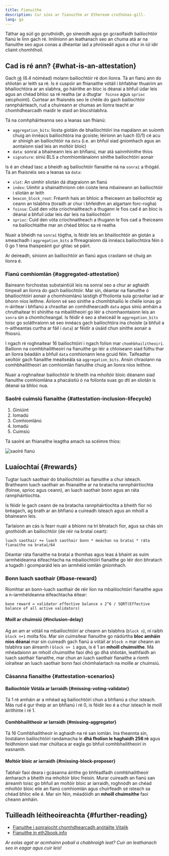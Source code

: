 ```yaml
---
title: Fianuithe
description: Cur síos ar fianuithe ar Ethereum cruthúnas-gill.
lang: ga
---
```


Táthar ag súil go gcruthóidh, go síneoidh agus go gcraolfaidh bailíochtóir fianú le linn gach ré. Imlíníonn an leathanach seo an chuma atá ar na fianuithe seo agus conas a dhéantar iad a phróiseáil agus a chur in iúl idir cliaint chomhthoil.

## Cad is ré ann? {#what-is-an-attestation}

Gach [ré](/glossary/#epoch) (6.4 nóiméad) molann bailíochtóir ré don líonra. Tá an fianú ann do shliotán ar leith sa ré. Is é cuspóir an fhianaithe vótáil i bhfabhar thuairim an bhailíochtóra ar an slabhra, go háirithe an bloc is déanaí a bhfuil údar leis agus an chéad bhloc sa ré reatha (ar a dtugtar ` foinse` agus `sprioc` seicphointí). Cuirtear an fhaisnéis seo le chéile do gach bailíochtóir rannpháirteach, rud a chuireann ar chumas an líonra teacht ar chomhdhearcadh maidir le staid an blocshlabhra.

Tá na comhpháirteanna seo a leanas san fhianú:

- `aggregation_bits`: liosta giotáin de bhailíochtóirí ina mapálann an suíomh chuig an innéacs bailíochtóra ina gcoiste; léiríonn an luach (0/1) cé acu ar shínigh an bailíochtóir na `data` (i.e. an bhfuil siad gníomhach agus an aontaíonn siad leis an moltóir bloic)
- `data`: sonraí a bhaineann leis an bhfianú, mar atá sainmhínithe thíos
- `signature`: síniú BLS a chomhiomlánaíonn sínithe bailíochtóirí aonair

Is é an chéad tasc a bheidh ag bailíochtóir fianaithe ná na `sonraí` a thógáil. Tá an fhaisnéis seo a leanas sa `data`:

- `slot`: An uimhir sliotán dá dtagraíonn an fianú
- `index`: Uimhir a shainaithníonn cén coiste lena mbaineann an bailíochtóir i sliotán ar leith
- `beacon_block_root`: Fréamh hais an bhloic a fheiceann an bailíochtóir ag ceann an tslabhra (toradh ar chur i bhfeidhm an algartam forc-rogha)
- `foinse`: Cuid den vóta críochnaitheach a thugann le fios cad é an bloc is déanaí a bhfuil údar leis dar leis na bailíochtóirí
- `sprioc`: Cuid den vóta críochnaitheach a thugann le fios cad a fheiceann na bailíochtaithe mar an chéad bhloc sa ré reatha

Nuair a bheidh na `sonraí` tógtha, is féidir leis an bhailíochtóir an giotán a smeachadh i `aggregation_bits` a fhreagraíonn dá innéacs bailíochtóra féin ó 0 go 1 lena thaispeáint gur ghlac sé páirt.

Ar deireadh, síníonn an bailíochtóir an fianú agus craolann sé chuig an líonra é.

### Fianú comhiomlán {#aggregated-attestation}

Baineann forchostas substaintiúil leis na sonraí seo a chur ar aghaidh timpeall an líonra do gach bailíochtóir. Mar sin, déantar na fianuithe ó bhailíochtóirí aonair a chomhiomlánú laistigh d'fholíonta sula gcraoltar iad ar bhonn níos leithne. Áiríonn sé seo sínithe a chomhbhailiú le chéile ionas go n-áirítear i bhfianú a chraoltar an comhdhearcadh `data` agus síniú amháin a chruthaítear trí shínithe na mbailitheoirí go léir a chomhaontaíonn leis an `sonra` sin a chomhcheangal. Is féidir é seo a sheiceáil le `aggregation_bits` toisc go soláthraíonn sé seo innéacs gach bailíochtóra ina choiste (a bhfuil a n-aitheantas curtha ar fáil i `data`) ar féidir a úsáid chun sínithe aonair a fhiosrú.

I ngach ré roghnaítear 16 bailíochtóirí i ngach folíon mar `chomhbhailitheoirí`. Bailíonn na comhbhailitheoirí na fianuithe go léir a chloiseann siad fúthu thar an líonra béadáin a bhfuil `data` comhionann lena gcuid féin. Taifeadtar seoltóir gach fianaithe meaitseála sa `aggregation_bits`. Ansin chraolann na comhbhailitheoirí an comhiomlán fianuithe chuig an líonra níos leithne.

Nuair a roghnaítear bailíochtóir le bheith ina mholtóir bloic déanann siad fianuithe comhiomlána a phacáistiú ó na folíonta suas go dtí an sliotán is déanaí sa bhloc nua.

### Saolré cuimsiú fianaithe {#attestation-inclusion-lifecycle}

1. Giniúint
2. Iomadú
3. Comhiomlánú
4. Iomadú
5. Cuimsiú

Tá saolré an fhianaithe leagtha amach sa scéimre thíos:

![saolré fianú](./attestation_schematic.png)

## Luaíochtaí {#rewards}

Tugtar luach saothair do bhailíochtóirí as fianuithe a chur isteach. Braitheann luach saothair an fhianaithe ar na bratacha rannpháirtíochta (foinse, sprioc agus ceann), an luach saothair bonn agus an ráta rannpháirtíochta.

Is féidir le gach ceann de na bratacha rannpháirtíochta a bheith fíor nó bréagach, ag brath ar an bhfianú a cuireadh isteach agus an mhoill a bhaineann leis.

Tarlaíonn an cás is fearr nuair a bhíonn na trí bhratach fíor, agus sa chás sin gnothóidh an bailíochtóir (de réir na brataí ceart):

`luach saothair += luach saothair bonn * meáchan na brataí * ráta fianaithe na brataí/64`

Déantar ráta fianaithe na brataí a thomhas agus leas á bhaint as suim iarmhéideanna éifeachtacha na mbailíochtóirí fianaithe go léir don bhratach a tugadh i gcomparáid leis an iarmhéid iomlán gníomhach.

### Bonn luach saothair {#base-reward}

Ríomhtar an bonn-luach saothair de réir líon na mbailíochtóirí fianaithe agus a n-iarmhéideanna éifeachtacha éitear:

`base reward = validator effective balance x 2^6 / SQRT(Effective balance of all active validators)`

#### Moill ar chuimsiú {#inclusion-delay}

Ag an am ar vótáil na mbailíochtóirí ar cheann an tslabhra (`block n`), ní raibh `block n+1` molta fós. Mar sin cuimsítear fianuithe go nádúrtha **bloc amháin níos déanaí** mar sin cuireadh gach fianú a vótáil ar `block n` mar cheann an tslabhra san áireamh i `block n+ 1` agus, is é 1 an **mhoill chuimsithe**. Má mhéadaíonn an mhoill chuimsithe faoi dhó go dhá shliotán, leathfaidh an luach saothair fianaithe, mar chun an luach saothair fianaithe a ríomh iolraítear an luach saothair bonn faoi chómhalartach na moille ar chuimsiú.

### Cásanna fianaithe {#attestation-scenarios}

#### Bailíochtóir Vótála ar Iarraidh {#missing-voting-validator}

Tá 1 ré amháin ar a mhéad ag bailíochtóirí chun a bhfianú a chur isteach. Más rud é gur theip ar an bhfianú i ré 0, is féidir leo é a chur isteach le moill áirithinte i ré 1.

#### Comhbhailitheoir ar Iarraidh {#missing-aggregator}

Tá 16 Comhbhailitheoir in aghaidh na ré san iomlán. Ina theannta sin, liostálann bailíochtóirí randamacha le **dhá fholíon le haghaidh 256 ré** agus feidhmíonn siad mar chúltaca ar eagla go bhfuil comhbhailitheoirí in easnamh.

#### Moltóir bloic ar iarraidh {#missing-block-proposer}

Tabhair faoi deara i gcásanna áirithe go bhféadfadh comhbhailitheoir ámharach a bheith ina mholtóir bloc freisin. Murar cuireadh an fianú san áireamh toisc go bhfuil an moltóir bloic ar iarraidh, roghnódh an chéad mholtóir bloic eile an fianú comhiomlán agus chuirfeadh sé isteach sa chéad bhloc eile é. Mar sin féin, méadóidh an **mhoill chuimsithe** faoi cheann amháin.

## Tuilleadh léitheoireachta {#further-reading}

- [Fianuithe i sonraíocht chomhdhearcadh anótáilte Vitalik](https://github.com/ethereum/annotated-spec/blob/master/phase0/beacon-chain.md#attestationdata)
- [Fianuithe in eth2book.info](https://eth2book.info/capella/part3/containers/dependencies/#attestationdata)

_Ar eolas agat ar acmhainn pobail a chabhraigh leat? Cuir an leathanach seo in eagar agus cuir leis!_
